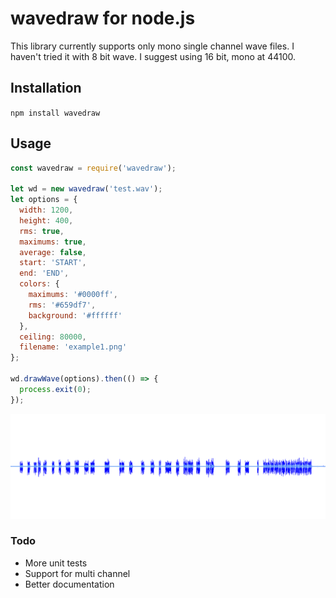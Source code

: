 # wavedraw for node.js

This library currently supports only mono single channel wave files. I haven't tried it with 8 bit wave. I suggest using 16 bit, mono at 44100.

## Installation

`npm install wavedraw`


## Usage

```javascript
const wavedraw = require('wavedraw');

let wd = new wavedraw('test.wav');
let options = {
  width: 1200,
  height: 400,
  rms: true,
  maximums: true,
  average: false,
  start: 'START',
  end: 'END',
  colors: {
    maximums: '#0000ff',
    rms: '#659df7',
    background: '#ffffff'
  },
  ceiling: 80000,
  filename: 'example1.png'
};

wd.drawWave(options).then(() => {
  process.exit(0);
});
```
![alt text](https://github.com/reaperkrew/wavedraw/blob/master/dist/example1.png)

### Todo
* More unit tests
* Support for multi channel
* Better documentation